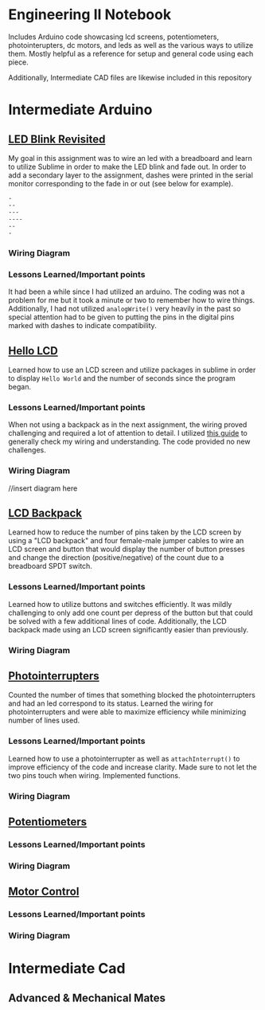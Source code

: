 # Engineering II Notebook
Includes Arduino code showcasing lcd screens, potentiometers, photointerupters, dc motors, and leds as well as the various ways to utilize them. Mostly helpful as a reference for setup and general code using each piece. 

Additionally, Intermediate CAD files are likewise included in this repository 

# Intermediate Arduino

## [LED Blink Revisited](Intermediate_Arduino/blinking_fade_w_dash/blinking_fade_w_dash.ino)
My goal in this assignment was to wire an led with a breadboard and learn to utilize Sublime in order to make the LED blink and fade out. In order to add a secondary layer to the assignment, dashes were printed in the serial monitor corresponding to the fade in or out (see below for example). 
``` 
-
--
---
----
--
-
```
### Wiring Diagram 


### Lessons Learned/Important points
It had been a while since I had utilized an arduino. The coding was not a problem for me but it took a minute or two to remember how to wire things. Additionally, I had not utilized ```analogWrite()``` very heavily in the past so special attention had to be given to putting the pins in the digital pins marked with dashes to indicate compatibility. 


## [Hello LCD](Intermediate_Arduino/lcd_hello/lcd_hello.ino)
Learned how to use an LCD screen and utilize packages in sublime in order to display ``` Hello World ``` and the number of seconds since the program began. 
### Lessons Learned/Important points
When not using a backpack as in the next assignment, the wiring proved challenging and required a lot of attention to detail. I utilized [this guide](https://programmingelectronics.com/how-to-set-up-an-lcd-with-arduino/) to generally check my wiring and understanding. The code provided no new challenges. 
### Wiring Diagram 
//insert diagram here

## [LCD Backpack](Intermediate_Arduino/lcd_backpack/lcd_backpack.ino)
Learned how to reduce the number of pins taken by the LCD screen by using a "LCD backpack" and four female-male jumper cables to wire an LCD screen and button that would display the number of button presses and change the direction (positive/negative) of the count due to a breadboard SPDT switch. 
### Lessons Learned/Important points
Learned how to utilize buttons and switches efficiently. It was mildly challenging to only add one count per depress of the button but that could be solved with a few additional lines of code. Additionally, the LCD backpack made using an LCD screen significantly easier than previously. 
### Wiring Diagram 

## [Photointerrupters](Intermediate_Arduino/photoint/photo_int.ino)
 Counted the number of times that something blocked the photointerrupters and had an led correspond to its status. Learned the wiring for photointerrupters and were able to maximize efficiency while minimizing number of lines used. 
### Lessons Learned/Important points
Learned how to use a photointerrupter as well as ```attachInterrupt()``` to improve efficiency of the code and increase clarity. Made sure to not let the two pins touch when wiring. Implemented functions. 
### Wiring Diagram 

## [Potentiometers](Intermediate_Arduino/potentiometer/potentiometer_practice.ino)

### Lessons Learned/Important points

### Wiring Diagram 

## [Motor Control](Intermediate_Arduino/motor_potent/motor_potent.ino) 

### Lessons Learned/Important points

### Wiring Diagram 

# Intermediate Cad

## Advanced & Mechanical Mates
